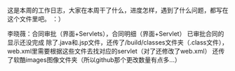 ﻿这是本周的工作日志，大家在本周干了什么，进度怎样，遇到了什么问题，都写在这个文件里吧。 ：）

李晓薇：合同审批（界面+Servlets），合同明细（界面+Servlet）
        已审批合同的显示还没完成
        除了.java和.jsp文件，还传了/build/classes文件夹（.class文件），web.xml里需要根据这些文件去找对应的servlet（对了还修改了web.xml）
        还传了软酷images图像文件夹（所以github那个更改数量有点多...）